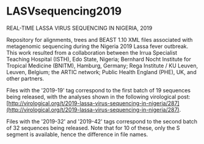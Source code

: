 # LASVsequencing2019
REAL-TIME LASSA VIRUS SEQUENCING IN NIGERIA, 2019

Repository for alignments, trees and BEAST 1.10 XML files associated with metagenomic sequencing during the Nigeria 2019 Lassa fever outbreak. This work resulted from a collaboration between the Irrua Specialist Teaching Hospital (ISTH), Edo State, Nigeria; Bernhard Nocht Institute for Tropical Medicine (BNITM), Hamburg, Germany; Rega Institute / KU Leuven, Leuven, Belgium; the ARTIC network; Public Health England (PHE), UK, and other partners.

Files with the '2019-19' tag correspond to the first batch of 19 sequences being released, with the analyses shown in the following virological post: [http://virological.org/t/2019-lassa-virus-sequencing-in-nigeria/287](http://virological.org/t/2019-lassa-virus-sequencing-in-nigeria/287).

Files with the '2019-32' and '2019-42' tags correspond to the second batch of 32 sequences being released. Note that for 10 of these, only the S segment is available, hence the difference in file names.
